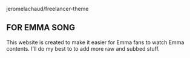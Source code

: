  jeromelachaud/freelancer-theme

## FOR EMMA SONG

This website is created to make it easier for Emma fans to watch Emma contents. I’ll do my best to to add more raw and subbed stuff.
